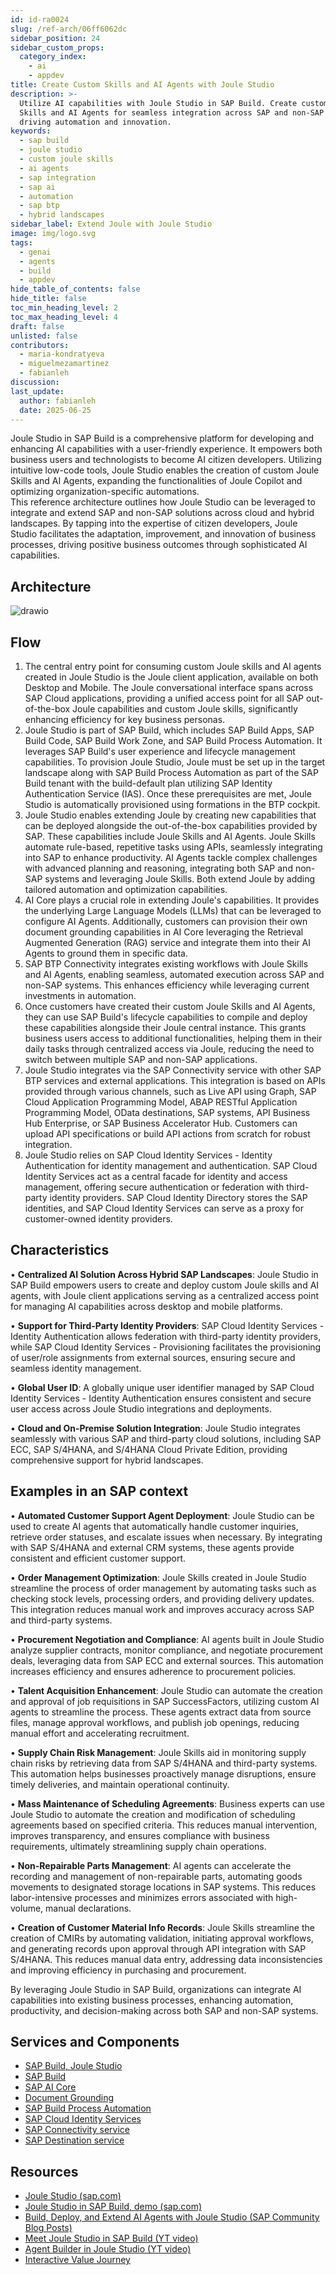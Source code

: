 ```yaml
---
id: id-ra0024
slug: /ref-arch/06ff6062dc
sidebar_position: 24
sidebar_custom_props:
  category_index:
    - ai
    - appdev
title: Create Custom Skills and AI Agents with Joule Studio
description: >-
  Utilize AI capabilities with Joule Studio in SAP Build. Create custom Joule
  Skills and AI Agents for seamless integration across SAP and non-SAP systems,
  driving automation and innovation.
keywords:
  - sap build
  - joule studio
  - custom joule skills
  - ai agents
  - sap integration
  - sap ai
  - automation
  - sap btp
  - hybrid landscapes
sidebar_label: Extend Joule with Joule Studio
image: img/logo.svg
tags:
  - genai
  - agents
  - build
  - appdev
hide_table_of_contents: false
hide_title: false
toc_min_heading_level: 2
toc_max_heading_level: 4
draft: false
unlisted: false
contributors:
  - maria-kondratyeva  
  - miguelmezamartinez
  - fabianleh
discussion: 
last_update:
  author: fabianleh
  date: 2025-06-25
---
```


Joule Studio in SAP Build is a comprehensive platform for developing and enhancing AI capabilities with a user-friendly experience. It empowers both business users and technologists to become AI citizen developers. Utilizing intuitive low-code tools, Joule Studio enables the creation of custom Joule Skills and AI Agents, expanding the functionalities of Joule Copilot and optimizing organization-specific automations.  
This reference architecture outlines how Joule Studio can be leveraged to integrate and extend SAP and non-SAP solutions across cloud and hybrid landscapes. By tapping into the expertise of citizen developers, Joule Studio facilitates the adaptation, improvement, and innovation of business processes, driving positive business outcomes through sophisticated AI capabilities.

## Architecture

![drawio](drawio/joule-studio-ref-arch.drawio)

## Flow

1. The central entry point for consuming custom Joule skills and AI agents created in Joule Studio is the Joule client application, available on both Desktop and Mobile. The Joule conversational interface spans across SAP Cloud applications, providing a unified access point for all SAP out-of-the-box Joule capabilities and custom Joule skills, significantly enhancing efficiency for key business personas.
2. Joule Studio is part of SAP Build, which includes SAP Build Apps, SAP Build Code, SAP Build Work Zone, and SAP Build Process Automation. It leverages SAP Build's user experience and lifecycle management capabilities. To provision Joule Studio, Joule must be set up in the target landscape along with SAP Build Process Automation as part of the SAP Build tenant with the build-default plan utilizing SAP Identity Authentication Service (IAS). Once these prerequisites are met, Joule Studio is automatically provisioned using formations in the BTP cockpit.
3. Joule Studio enables extending Joule by creating new capabilities that can be deployed alongside the out-of-the-box capabilities provided by SAP. These capabilities include Joule Skills and AI Agents. Joule Skills automate rule-based, repetitive tasks using APIs, seamlessly integrating into SAP to enhance productivity. AI Agents tackle complex challenges with advanced planning and reasoning, integrating both SAP and non-SAP systems and leveraging Joule Skills. Both extend Joule by adding tailored automation and optimization capabilities.
4. AI Core plays a crucial role in extending Joule's capabilities. It provides the underlying Large Language Models (LLMs) that can be leveraged to configure AI Agents. Additionally, customers can provision their own document grounding capabilities in AI Core leveraging the Retrieval Augmented Generation (RAG) service and integrate them into their AI Agents to ground them in specific data.
5. SAP BTP Connectivity integrates existing workflows with Joule Skills and AI Agents, enabling seamless, automated execution across SAP and non-SAP systems. This enhances efficiency while leveraging current investments in automation.
6. Once customers have created their custom Joule Skills and AI Agents, they can use SAP Build's lifecycle capabilities to compile and deploy these capabilities alongside their Joule central instance. This grants business users access to additional functionalities, helping them in their daily tasks through centralized access via Joule, reducing the need to switch between multiple SAP and non-SAP applications.
7. Joule Studio integrates via the SAP Connectivity service with other SAP BTP services and external applications. This integration is based on APIs provided through various channels, such as Live API using Graph, SAP Cloud Application Programming Model, ABAP RESTful Application Programming Model, OData destinations, SAP systems, API Business Hub Enterprise, or SAP Business Accelerator Hub. Customers can upload API specifications or build API actions from scratch for robust integration.
8. Joule Studio relies on SAP Cloud Identity Services - Identity Authentication for identity management and authentication. SAP Cloud Identity Services act as a central facade for identity and access management, offering secure authentication or federation with third-party identity providers. SAP Cloud Identity Directory stores the SAP identities, and SAP Cloud Identity Services can serve as a proxy for customer-owned identity providers.

## Characteristics

• **Centralized AI Solution Across Hybrid SAP Landscapes**: Joule Studio in SAP Build empowers users to create and deploy custom Joule skills and AI agents, with Joule client applications serving as a centralized access point for managing AI capabilities across desktop and mobile platforms.

• **Support for Third-Party Identity Providers**: SAP Cloud Identity Services - Identity Authentication allows federation with third-party identity providers, while SAP Cloud Identity Services - Provisioning facilitates the provisioning of user/role assignments from external sources, ensuring secure and seamless identity management.

• **Global User ID**: A globally unique user identifier managed by SAP Cloud Identity Services - Identity Authentication ensures consistent and secure user access across Joule Studio integrations and deployments.

• **Cloud and On-Premise Solution Integration**: Joule Studio integrates seamlessly with various SAP and third-party cloud solutions, including SAP ECC, SAP S/4HANA, and S/4HANA Cloud Private Edition, providing comprehensive support for hybrid landscapes.

## Examples in an SAP context

• **Automated Customer Support Agent Deployment**: Joule Studio can be used to create AI agents that automatically handle customer inquiries, retrieve order statuses, and escalate issues when necessary. By integrating with SAP S/4HANA and external CRM systems, these agents provide consistent and efficient customer support.

• **Order Management Optimization**: Joule Skills created in Joule Studio streamline the process of order management by automating tasks such as checking stock levels, processing orders, and providing delivery updates. This integration reduces manual work and improves accuracy across SAP and third-party systems.

• **Procurement Negotiation and Compliance**: AI agents built in Joule Studio analyze supplier contracts, monitor compliance, and negotiate procurement deals, leveraging data from SAP ECC and external sources. This automation increases efficiency and ensures adherence to procurement policies.

• **Talent Acquisition Enhancement**: Joule Studio can automate the creation and approval of job requisitions in SAP SuccessFactors, utilizing custom AI agents to streamline the process. These agents extract data from source files, manage approval workflows, and publish job openings, reducing manual effort and accelerating recruitment.

• **Supply Chain Risk Management**: Joule Skills aid in monitoring supply chain risks by retrieving data from SAP S/4HANA and third-party systems. This automation helps businesses proactively manage disruptions, ensure timely deliveries, and maintain operational continuity.

• **Mass Maintenance of Scheduling Agreements**: Business experts can use Joule Studio to automate the creation and modification of scheduling agreements based on specified criteria. This reduces manual intervention, improves transparency, and ensures compliance with business requirements, ultimately streamlining supply chain operations.

• **Non-Repairable Parts Management**: AI agents can accelerate the recording and management of non-repairable parts, automating goods movements to designated storage locations in SAP systems. This reduces labor-intensive processes and minimizes errors associated with high-volume, manual declarations.

• **Creation of Customer Material Info Records**: Joule Skills streamline the creation of CMIRs by automating validation, initiating approval workflows, and generating records upon approval through API integration with SAP S/4HANA. This reduces manual data entry, addressing data inconsistencies and improving efficiency in purchasing and procurement.

By leveraging Joule Studio in SAP Build, organizations can integrate AI capabilities into existing business processes, enhancing automation, productivity, and decision-making across both SAP and non-SAP systems.

## Services and Components

-   [SAP Build, Joule Studio](https://discovery-center.cloud.sap/ai-feature/e93aa292-e7f4-449d-9586-f1a8510d5ab6/)
-   [SAP Build](https://discovery-center.cloud.sap/serviceCatalog/sap-build/?region=all)
-   [SAP AI Core](https://discovery-center.cloud.sap/serviceCatalog/sap-ai-core/?region=all)
-   [Document Grounding](https://discovery-center.cloud.sap/ai-feature/fedeca14-3e69-472c-a0ea-82396735c35f/)
-   [SAP Build Process Automation](https://discovery-center.cloud.sap/serviceCatalog/sap-build-process-automation?region=all)
-   [SAP Cloud Identity Services](https://discovery-center.cloud.sap/serviceCatalog/cloud-identity-services?region=all)
-   [SAP Connectivity service](https://discovery-center.cloud.sap/serviceCatalog/connectivity-service?region=all)
-   [SAP Destination service](https://discovery-center.cloud.sap/serviceCatalog/destination?region=all)

## Resources

-   [Joule Studio (sap.com)](https://www.sap.com/products/artificial-intelligence/joule-studio.html)
-   [Joule Studio in SAP Build, demo (sap.com)](https://www.sap.com/assetdetail/2024/10/1621dba3-d97e-0010-bca6-c68f7e60039b.html)
-   [Build, Deploy, and Extend AI Agents with Joule Studio (SAP Community Blog Posts)](https://community.sap.com/t5/technology-blog-posts-by-sap/build-deploy-and-extend-ai-agents-with-joule-studio/ba-p/14105964)
-   [Meet Joule Studio in SAP Build (YT video)](https://www.youtube.com/watch?v=JdwfjieiOFY)
-   [Agent Builder in Joule Studio (YT video)](https://www.youtube.com/watch?v=C37FkIM83xw)
-   [Interactive Value Journey](https://ivj-vx.cfapps.eu10.hana.ondemand.com/public/journey/2a840b1a-f1d9-4f42-9c75-8f377599de83/intro)